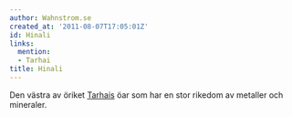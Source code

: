 ```yaml
---
author: Wahnstrom.se
created_at: '2011-08-07T17:05:01Z'
id: Hinali
links:
  mention:
  - Tarhai
title: Hinali
---
```


Den västra av öriket [Tarhais] öar som har en stor rikedom av metaller och mineraler.

  [Tarhais]: Tarhai